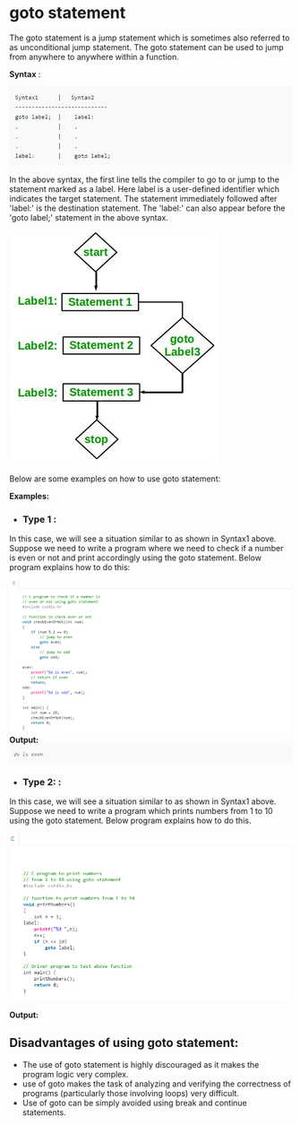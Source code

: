 # goto statement

The goto statement is a jump statement which is sometimes also referred to as unconditional jump statement. The goto statement can be used to jump from anywhere to anywhere within a function.

**Syntax** :

![](assets/goto_syntax.png)

In the above syntax, the first line tells the compiler to go to or jump to the statement marked as a label. Here label is a user-defined identifier which indicates the target statement. The statement immediately followed after &#39;label:&#39; is the destination statement. The &#39;label:&#39; can also appear before the &#39;goto label;&#39; statement in the above syntax.

![](assets/flowchart_goto_statement.png)

Below are some examples on how to use goto statement:

**Examples:**


- ### **Type 1** : 
In this case, we will see a situation similar to as shown in Syntax1 above. Suppose we need to write a program where we need to check if a number is even or not and print accordingly using the goto statement. Below program explains how to do this:

![](assets/goto_example1.png)
**Output:**
![](assets/goto_out1.png)
 
 - ### **Type 2:** : 
In this case, we will see a situation similar to as shown in Syntax1 above. Suppose we need to write a program which prints numbers from 1 to 10 using the goto statement. Below program explains how to do this.

![](assets/goto_example2.png)

**Output:**
[](assets/goto_out2.png)

## **Disadvantages of using goto statement:**

- The use of goto statement is highly discouraged as it makes the program logic very complex.
- use of goto makes the task of analyzing and verifying the correctness of programs (particularly those involving loops) very difficult.
- Use of goto can be simply avoided using break and continue statements.
